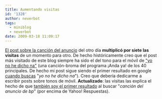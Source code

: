 ```yaml
---
title: Aumentando visitas
id: '1328'
author: neverbot
tags:
  - miniblog
  - neverbot
date: 2009-03-18 11:09:17
---
```


[El post sobre la canción del anuncio](/la-cancion-del-nuevo-anuncio-de-bp/) del otro día **multiplicó por siete las visitas** de un momento para otro. De hecho históricamente creo que el post más visitado de este blog siempre ha sido el del tono para el móvil de ["yo no he dicho na"](/yo-no-he-dicho-na-eso-lo-has-insinuado-tuuuu/) (una canción-broma del programa ¡Anda ya! de los 40 principales. De hecho mi post sigue siendo el primer resultado en google [cuando buscas](http://www.google.es/search?q=yo+no+he+dicho+na) "_yo no he dicho na_"). Creo que debería dedicarme a escribir posts sobre tonos de móvil. **Actualizado**: las visitas las explica el hecho de que [también soy el primer resultado](http://www.google.es/search?q=cancion+del+anuncio+de+bp) al buscar "_canción del anuncio de bp_" (por encima de Yahoo! Respuestas).
